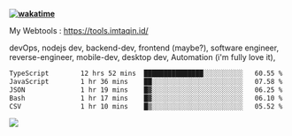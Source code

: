 **[![wakatime](https://wakatime.com/badge/user/87646243-158a-4241-a3cb-668e1fa2dbb8.svg)](https://wakatime.com/@87646243-158a-4241-a3cb-668e1fa2dbb8?style=plastic)**


My Webtools : https://tools.imtaqin.id/


devOps, nodejs dev, backend-dev, frontend (maybe?), software engineer, reverse-engineer, mobile-dev, desktop dev, Automation (i'm fully love it), 

<!--START_SECTION:waka-->

```txt
TypeScript        12 hrs 52 mins  ███████████████░░░░░░░░░░   60.55 %
JavaScript        1 hr 36 mins    ██░░░░░░░░░░░░░░░░░░░░░░░   07.58 %
JSON              1 hr 19 mins    █▓░░░░░░░░░░░░░░░░░░░░░░░   06.25 %
Bash              1 hr 17 mins    █▓░░░░░░░░░░░░░░░░░░░░░░░   06.10 %
CSV               1 hr 10 mins    █▒░░░░░░░░░░░░░░░░░░░░░░░   05.52 %
```

<!--END_SECTION:waka-->

<img src="https://github-readme-activity-graph-fjqz177.vercel.app/graph?username=fdciabdul&theme=github-dark"/>
